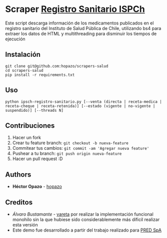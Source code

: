 # Scraper [Registro Sanitario ISPCh](http://registrosanitario.ispch.gob.cl/)
Este script descarga información de los medicamentos publicados en el registro sanitario del Instituto de Salud Pública de Chile, utilizando bs4 para extraer los datos de HTML y multithreading para disminuir los tiempos de ejecución

## Instalación

```
git clone git@github.com:hopazo/scrapers-salud
cd scrapers-salud
pip install -r requirements.txt
```

## Uso

```
python ipsch-registro-sanitario.py [--venta (directa | receta-medica | receta-cheque | receta-retenida)] [--estado (vigente | no-vigente | suspendido)] [--threads N]
```

## Contribuciones
1. Hacer un fork
2. Crear tu feature branch: `git checkout -b nueva-feature`
3. Commitear tus cambios: `git commit -am 'Agregar nueva feature'`
4. Pushear a tu branch: `git push origin nueva-feature`
5. Hacer un pull request :D

## Authors
* **Héctor Opazo** - [hopazo](https://github.com/hopazo)

## Creditos
* *Álvaro Bustamante* - [vareta](https://github.com/Vareta) por realizar la implementación funcional monohilo sin la que hubiese sido considerablemente más dificil realizar esta versión
* Este demo fue desarrollado a partir del trabajo realizado para [PRED SpA](http://www.pred.cl)
